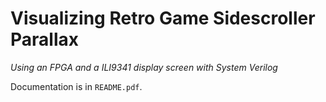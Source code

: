 # Visualizing Retro Game Sidescroller Parallax
*Using an FPGA and a ILI9341 display screen with System Verilog*

Documentation is in `README.pdf`.